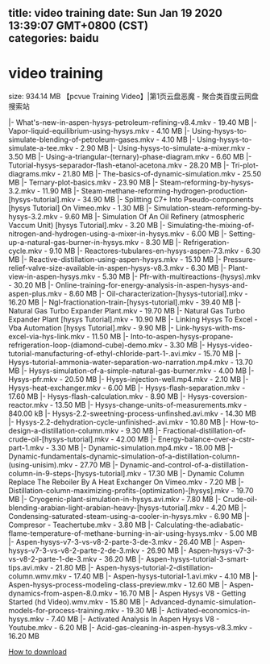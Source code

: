 
title: video training
date: Sun Jan 19 2020 13:39:07 GMT+0800 (CST)    
categories: baidu
---

# video training
size: 934.14 MB
 【pcvue Training Video】|第1页云盘恶魔 - 聚合类百度云网盘搜索站
 
|- What's-new-in-aspen-hysys-petroleum-refining-v8.4.mkv - 19.40 MB
|- Vapor-liquid-equilibrium-using-hysys.mkv - 4.10 MB
|- Using-hysys-to-simulate-blending-of-petroleum-gases.mkv - 4.10 MB
|- Using-hysys-to-simulate-a-tee.mkv - 2.90 MB
|- Using-hysys-to-simulate-a-mixer.mkv - 3.50 MB
|- Using-a-triangular-(ternary)-phase-diagram.mkv - 6.60 MB
|- Tutorial-hysys-separador-flash-etanol-acetona.mkv - 28.20 MB
|- Tri-plot-diagrams.mkv - 21.80 MB
|- The-basics-of-dynamic-simulation.mkv - 25.50 MB
|- Ternary-plot-basics.mkv - 23.90 MB
|- Steam-reforming-by-hysys-3.2.mkv - 11.90 MB
|- Steam-methane-reforming-hydrogen-production-[hysys-tutorial].mkv - 34.90 MB
|- Splitting C7+ Into Pseudo-components [hysys Tutorial] On Vimeo.mkv - 1.30 MB
|- Simulation-steam-reforming-by-hysys-3.2.mkv - 9.60 MB
|- Simulation Of An Oil Refinery (atmospheric Vaccum Unit) [hysys Tutorial].mkv - 3.20 MB
|- Simulating-the-mixing-of-nitrogen-and-hydrogen-using-a-mixer-in-hysys.mkv - 6.00 MB
|- Setting-up-a-natural-gas-burner-in-hysys.mkv - 8.30 MB
|- Refrigeration-cycle.mkv - 9.10 MB
|- Reactores-tubulares-en-hysys-aspen-7.3.mkv - 6.30 MB
|- Reactive-distillation-using-aspen-hysys.mkv - 15.10 MB
|- Pressure-relief-valve-size-available-in-aspen-hysys-v8.3.mkv - 6.30 MB
|- Plant-view-in-aspen-hysys.mkv - 5.30 MB
|- Pfr-with-multireactions-(hysys).mkv - 30.20 MB
|- Online-training-for-energy-analysis-in-aspen-hysys-and-aspen-plus.mkv - 8.60 MB
|- Oil-characterization-[hysys-tutorial].mkv - 16.20 MB
|- Ngl-fractionation-train-[hysys-tutorial].mkv - 39.40 MB
|- Natural Gas Turbo Expander Plant.mkv - 19.70 MB
|- Natural Gas Turbo Expander Plant [hysys Tutorial].mkv - 10.90 MB
|- Linking Hysys To Excel - Vba Automation [hysys Tutorial].mkv - 9.90 MB
|- Link-hysys-with-ms-excel-via-hys-link.mkv - 11.50 MB
|- Into-to-aspen-hysys-propane-refrigeration-loop-(diamond-cube)-demo.mkv - 3.30 MB
|- Hysys-video-tutorial-manufacturing-of-ethyl-chloride-part-1-.avi.mkv - 15.70 MB
|- Hysys-tutorial-ammonia-water-separation-wo-narration.mp4.mkv - 13.70 MB
|- Hysys-simulation-of-a-simple-natural-gas-burner.mkv - 4.00 MB
|- Hysys-pfr.mkv - 20.50 MB
|- Hysys-injection-well.mp4.mkv - 2.10 MB
|- Hysys-heat-exchanger.mkv - 6.00 MB
|- Hysys-flash-separation.mkv - 17.60 MB
|- Hysys-flash-calculation.mkv - 8.90 MB
|- Hysys-coversion-reactor.mkv - 13.50 MB
|- Hysys-change-units-of-measurements.mkv - 840.00 kB
|- Hysys-2.2-sweetning-process-unfinshed.avi.mkv - 14.30 MB
|- Hysys-2.2-dehydration-cycle-unfinished-.avi.mkv - 10.80 MB
|- How-to-design-a-distillation-column.mkv - 9.30 MB
|- Fractional-distillation-of-crude-oil-[hysys-tutorial].mkv - 42.00 MB
|- Energy-balance-over-a-cstr-part-1.mkv - 3.30 MB
|- Dynamic-simulation.mp4.mkv - 18.00 MB
|- Dynamic-fundamentals-dynamic-simulation-of-a-distillation-column-(using-unisim).mkv - 27.70 MB
|- Dynamic-and-control-of-a-distillation-column-in-9-steps-[hysys-tutorial].mkv - 17.30 MB
|- Dynamic Column Replace The Reboiler By A Heat Exchanger On Vimeo.mkv - 7.20 MB
|- Distillation-column-maximizing-profits-(optimization)-[hysys].mkv - 19.70 MB
|- Cryogenic-plant-simulation-in-hysys.avi.mkv - 7.80 MB
|- Crude-oil-blending-arabian-light-arabian-heavy-[hysys-tutorial].mkv - 4.20 MB
|- Condensing-saturated-steam-using-a-cooler-in-hysys.mkv - 6.90 MB
|- Compresor - Teachertube.mkv - 3.80 MB
|- Calculating-the-adiabatic-flame-temperature-of-methane-burning-in-air-using-hysys.mkv - 5.00 MB
|- Aspen-hysys-v7-3-vs-v8-2-parte-3-de-3.mkv - 26.40 MB
|- Aspen-hysys-v7-3-vs-v8-2-parte-2-de-3.mkv - 26.90 MB
|- Aspen-hysys-v7-3-vs-v8-2-parte-1-de-3.mkv - 36.20 MB
|- Aspen-hysys-tutorial-3-smart-tips.avi.mkv - 21.80 MB
|- Aspen-hysys-tutorial-2-distillation-column.wmv.mkv - 17.40 MB
|- Aspen-hysys-tutorial-1.avi.mkv - 4.10 MB
|- Aspen-hysys-process-modeling-class-preview.mkv - 12.60 MB
|- Aspen-dynamics-from-aspen-8.0.mkv - 16.70 MB
|- Aspen Hysys V8 - Getting Started (hd Video).wmv.mkv - 15.80 MB
|- Advanced-dynamic-simulation-models-for-process-training.mkv - 19.30 MB
|- Activated-economics-in-hysys.mkv - 7.40 MB
|- Activated Analysis In Aspen Hysys V8 - Youtube.mkv - 6.20 MB
|- Acid-gas-cleaning-in-aspen-hysys-v8.3.mkv - 16.20 MB

[How to download](https://bpcam.bemobtrk.com/go/2ceec3aa-1ca2-46d6-b9ff-aaa5c184517c?jno=3811)